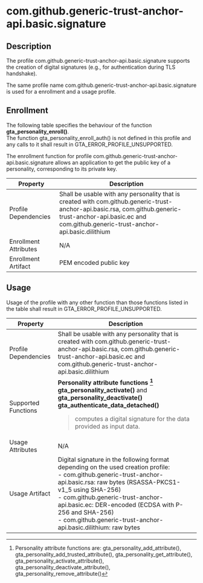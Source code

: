 # com.github.generic-trust-anchor-api.basic.signature

## Description
The profile com.github.generic-trust-anchor-api.basic.signature supports the creation of digital signatures (e.g., for authentication during TLS handshake).

The same profile name com.github.generic-trust-anchor-api.basic.signature is used for a enrollment and a usage profile.

## Enrollment
The following table specifies the behaviour of the function **gta_personality_enroll()**. <br>The function gta_personality_enroll_auth() is not defined in this profile and any calls to it shall result in GTA_ERROR_PROFILE_UNSUPPORTED.

The enrollment function for profile com.github.generic-trust-anchor-api.basic.signature allows an application to get the public key of a personality, corresponding to its private key.

| **Property** | **Description** |
| ------------ | ----------------|
| Profile Dependencies | Shall be usable with any personality that is created with com.github.generic-trust-anchor-api.basic.rsa, com.github.generic-trust-anchor-api.basic.ec and com.github.generic-trust-anchor-api.basic.dilithium |
| Enrollment Attributes | N/A |
| Enrollment Artifact | PEM encoded public key |

## Usage
Usage of the profile with any other function than those functions listed in the table shall result in GTA_ERROR_PROFILE_UNSUPPORTED.

| **Property** | **Description** |
| ------------ | ----------------|
| Profile Dependencies | Shall be usable with any personality that is created with com.github.generic-trust-anchor-api.basic.rsa, com.github.generic-trust-anchor-api.basic.ec and com.github.generic-trust-anchor-api.basic.dilithium |
| Supported Functions | **Personality attribute functions [^1]**<br>**gta_personality_activate()** and **gta_personality_deactivate()**<br>**gta_authenticate_data_detached()**<br><blockquote>computes a digital signature for the data provided as input data.</blockquote> |
| Usage Attributes | N/A |
| Usage Artifact | Digital signature in the following format depending on the used creation profile:<br>- com.github.generic-trust-anchor-api.basic.rsa: raw bytes (RSASSA-PKCS1-v1_5 using SHA-256)<br>- com.github.generic-trust-anchor-api.basic.ec: DER-encoded (ECDSA with P-256 and SHA-256)<br>- com.github.generic-trust-anchor-api.basic.dilithium: raw bytes |

[^1]: Personality attribute functions are: gta_personality_add_attribute(), gta_personality_add_trusted_attribute(), gta_personality_get_attribute(), gta_personality_activate_attribute(), gta_personality_deactivate_attribute(), gta_personality_remove_attribute()
